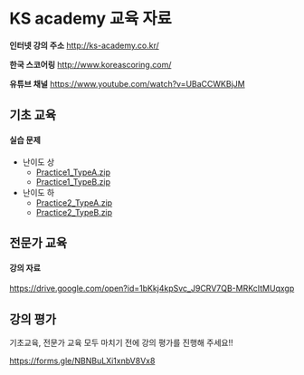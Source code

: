 # KS academy 교육 자료

**인터넷 강의 주소**  http://ks-academy.co.kr/

**한국 스코어링** http://www.koreascoring.com/

**유튜브 채널** https://www.youtube.com/watch?v=UBaCCWKBjJM

## 기초 교육

#### 실습 문제
- 난이도 상
  - [Practice1_TypeA.zip](https://github.com/RPAKorea/RPA/blob/master/Practice1_TypeA.zip)
  - [Practice1_TypeB.zip](https://github.com/RPAKorea/RPA/blob/master/Practice1_TypeB.zip)
- 난이도 하
  - [Practice2_TypeA.zip](https://github.com/RPAKorea/RPA/blob/master/Practice2_TypeA.zip)
  - [Practice2_TypeB.zip](https://github.com/RPAKorea/RPA/blob/master/Practice2_TypeB.zip)

## 전문가 교육

#### 강의 자료
https://drive.google.com/open?id=1bKkj4kpSvc_J9CRV7QB-MRKcItMUqxgp

## 강의 평가

기초교육, 전문가 교육 모두 마치기 전에 강의 평가를 진행해 주세요!!

https://forms.gle/NBNBuLXi1xnbV8Vx8
